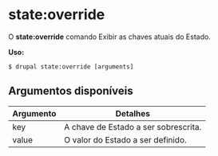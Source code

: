 # state:override
O **state:override** comando Exibir as chaves atuais do Estado.

**Uso:**
```
$ drupal state:override [arguments] 
```

## Argumentos disponíveis
Argumento | Detalhes
---------|-------------
key | A chave de Estado a ser sobrescrita.
value | O valor do Estado a ser definido.
